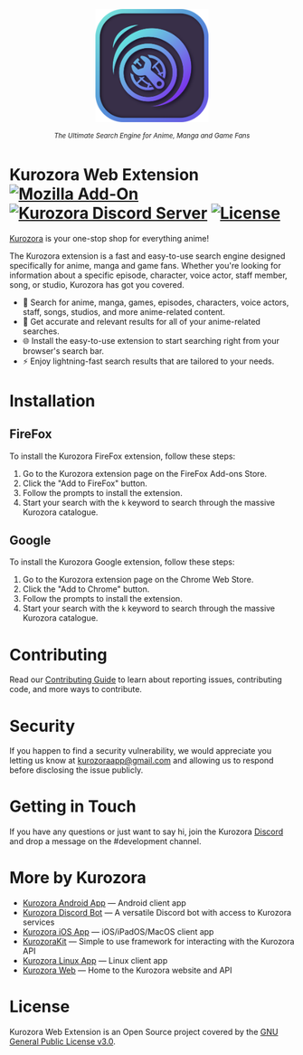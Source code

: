 <p></p>

<p align="center"><img src=".github/Assets/Kurozora.png" width="200px"></p>

<p align="center">
    <sup><em>The Ultimate Search Engine for Anime, Manga and Game Fans</em></sup>
</p>

# Kurozora Web Extension [![Mozilla Add-On](https://img.shields.io/badge/Mozilla%20Add--On-%23331e54?label=%20&logo=Firefox)](https://addons.mozilla.org/en-US/firefox/addon/kurozora) [![Kurozora Discord Server](https://img.shields.io/discord/449250093623934977?style=flat&label=&logo=Discord&logoColor=white&color=7289DA)](https://discord.gg/f3QFzGqsah) [![License](https://img.shields.io/badge/License-GPLv3-blue.svg?style=flat)](LICENSE)

[Kurozora](https://kurozora.app) is your one-stop shop for everything anime!

The Kurozora extension is a fast and easy-to-use search engine designed specifically for anime, manga and game fans. Whether you're looking for information about a specific episode, character, voice actor, staff member, song, or studio, Kurozora has got you covered.

- 🔎 Search for anime, manga, games, episodes, characters, voice actors, staff, songs, studios, and more anime-related content.
- 🎯 Get accurate and relevant results for all of your anime-related searches.
- 🌐 Install the easy-to-use extension to start searching right from your browser's search bar.
- ⚡️ Enjoy lightning-fast search results that are tailored to your needs.

# Installation

## FireFox
To install the Kurozora FireFox extension, follow these steps:

1. Go to the Kurozora extension page on the FireFox Add-ons Store.
2. Click the "Add to FireFox" button.
3. Follow the prompts to install the extension.
4. Start your search with the `k` keyword to search through the massive Kurozora catalogue.

## Google
To install the Kurozora Google extension, follow these steps:

1. Go to the Kurozora extension page on the Chrome Web Store.
2. Click the "Add to Chrome" button.
3. Follow the prompts to install the extension.
4. Start your search with the `k` keyword to search through the massive Kurozora catalogue.

# Contributing

Read our [Contributing Guide](CONTRIBUTING.md) to learn about reporting issues, contributing code, and more ways to contribute.

# Security

If you happen to find a security vulnerability, we would appreciate you letting us know at kurozoraapp@gmail.com and allowing us to respond before disclosing the issue publicly.

# Getting in Touch

If you have any questions or just want to say hi, join the Kurozora [Discord](https://discord.gg/f3QFzGqsah) and drop a message on the #development channel.

# More by Kurozora

- [Kurozora Android App](https://github.com/kurozora/kurozora-android) — Android client app
- [Kurozora Discord Bot](https://github.com/kurozora/kurozora-discord-bot) — A versatile Discord bot with access to Kurozora services
- [Kurozora iOS App](https://github.com/kurozora/kurozora-app) — iOS/iPadOS/MacOS client app
- [KurozoraKit](https://github.com/kurozora/KurozoraKit) — Simple to use framework for interacting with the Kurozora API
- [Kurozora Linux App](https://github.com/kurozora/kurozora-linux) — Linux client app
- [Kurozora Web](https://github.com/kurozora/kurozora-web) — Home to the Kurozora website and API

# License

Kurozora Web Extension is an Open Source project covered by the [GNU General Public License v3.0](LICENSE).
